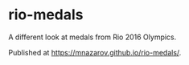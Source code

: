 # rio-medals
A different look at medals from Rio 2016 Olympics. 

Published at https://mnazarov.github.io/rio-medals/.
